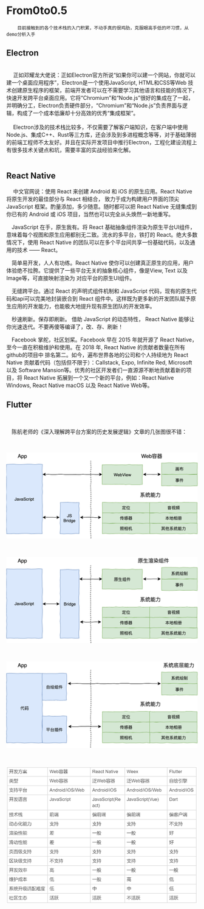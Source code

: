 # From0to0.5
        目前接触到的各个技术栈的入门积累，不动手真的很鸡肋，克服眼高手低的坏习惯，从demo分析入手

## Electron
<br/>
&ensp;&ensp; 正如邓耀龙大佬说：正如Electron官方所说“如果你可以建一个网站，你就可以建一个桌面应用程序”，Electron是一个使用JavaScript, HTML和CSS等Web 技术创建原生程序的框架，前端开发者可以在不需要学习其他语言和技能的情况下，快速开发跨平台桌面应用。它将“Chromium”和“Node.js”很好的集成在了一起，并明确分工，Electron负责硬件部分，“Chromium”和“Node.js”负责界面与逻辑，构成了一个成本低廉却十分高效的优秀“集成框架”。
<br/>
<br/>
&ensp;&ensp; Electron涉及的技术栈比较多，不仅需要了解客户端知识，在客户端中使用Node.js、集成C++、Rust等三方库，还会涉及到多进程概念等等，对于基础薄弱的前端工程师不太友好。并且在实际开发项目中推行Electron，工程化建设流程上有很多技术关键点和坑，需要丰富的实战经验来化解。
  <br/>
  <br/>

## React Native
&ensp;&ensp; 中文官网说：使用 React 来创建 Android 和 iOS 的原生应用。React Native 将原生开发的最佳部分与 React 相结合， 致力于成为构建用户界面的顶尖 JavaScript 框架。酌量添加，多少随意。随时都可以把 React Native 无缝集成到你已有的 Android 或 iOS 项目，当然也可以完全从头焕然一新地重写。 
<br/>

&ensp;&ensp;JavaScript 在手，原生我有。将 React 基础抽象组件渲染为原生平台UI组件，意味着每个视图和原生应用都别无二致。流水的多平台，铁打的 React。绝大多数情况下，使用 React Native 的团队可以在多个平台间共享一份基础代码，以及通用的技术 —— React。
<br/>

&ensp;&ensp;简单易开发，人人有功练。React Native 使你可以创建真正原生的应用，用户体验绝不拉胯。它提供了一些平台无关的抽象核心组件，像是View, Text 以及 Image等，可直接映射渲染为 对应平台的原生UI组件。
<br/>

&ensp;&ensp;无缝跨平台。通过 React 的声明式组件机制和 JavaScript 代码，现有的原生代码和api可以完美地封装嵌合到 React 组件中。这样既为更多新的开发团队赋予原生应用的开发能力，也能极大地提升现有原生团队的开发效率。
<br/>


&ensp;&ensp;秒速刷新。保存即刷新。 借助 JavaScript 的动态特性， React Native 能够让你光速迭代。不要再傻等编译了，改、存、刷新！
<br/>

&ensp;&ensp;Facebook 掌舵，社区划桨。Facebook 早在 2015 年就开源了 React Native，至今一直在积极维护和使用。在 2018 年, React Native 的贡献者数量在所有github的项目中 排名第二。如今，遍布世界各地的公司和个人持续地为 React Native 贡献着代码（包括但不限于）：Callstack, Expo, Infinite Red, Microsoft 以及 Software Mansion等。优秀的社区开发者们一直源源不断地贡献着新的项目，将 React Native 拓展到一个又一个新的平台，例如：React Native Windows, React Native macOS 以及 React Native Web等。


## Flutter

<br/>

&ensp;&ensp;陈航老师的《深入理解跨平台方案的历史发展逻辑》文章的几张图很不错：

<br/>

![](Flutter/images/Hybrid开发框架.png)

<br/>

![](Flutter/images/泛Web容器框架.png)

<br/>


![](Flutter/images/自绘引擎开发框架.png)

<br/>

![](Flutter/images/主流跨平台框架对比.png)



